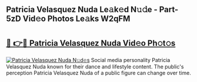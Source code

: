 ## Patricia Velasquez Nuda Le𝚊k𝚎d N𝚞𝚍e - Part-5zD Vid𝚎o Photos Le𝚊ks W2qFM

# <h2><a href="http://fbdthc.evod.top/?m=Patricia+Velasquez+Nuda">🔗 👉🔴 Patricia Velasquez Nuda Vid𝚎o Ph𝚘t𝚘s</a></h2>

[![Patricia Velasquez Nuda N𝚞d𝚎s](https://i.imgur.com/8V9OHl7.gif)](http://fbdthc.evod.top/?m=Patricia+Velasquez+Nuda)
Social media personality Patricia Velasquez Nuda known for their dance and lifestyle content. The public's perception Patricia Velasquez Nuda of a public figure can change over time. 

